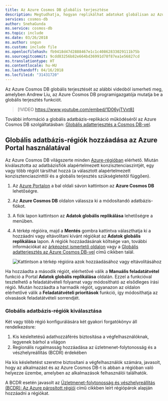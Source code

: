 ```yaml
---
title: Az Azure Cosmos DB globális terjesztése
description: Megtudhatja, hogyan replikálhat adatokat globálisan az Azure Cosmos DB használatával az Azure Portalon
services: cosmos-db
author: SnehaGunda
ms.service: cosmos-db
ms.topic: include
ms.date: 03/26/2018
ms.author: sngun
ms.custom: include file
ms.openlocfilehash: fb9418d47d2888467e1c1c40862833029111b75b
ms.sourcegitcommit: 9cdd83256b82e664bd36991d78f87ea1e56827cd
ms.translationtype: HT
ms.contentlocale: hu-HU
ms.lasthandoff: 04/16/2018
ms.locfileid: "31431720"
---
```

Az Azure Cosmos DB globális terjesztését az alábbi videóból ismerheti meg, amelyben Andrew Liu, az Azure Cosmos DB programigazgatója mutatja be a globális terjesztés funkciót.

>[!VIDEO https://www.youtube.com/embed/1D06yjTVxt8]

További információ a globális adatbázis-replikáció működéséről az Azure Cosmos DB szolgáltatásban: [Globális adatterjesztés a Cosmos DB-vel](../articles/cosmos-db/distribute-data-globally.md).

## <a id="addregion"></a>Globális adatbázis-régiók hozzáadása az Azure Portal használatával
Az Azure Cosmos DB világszerte minden [Azure-régióban][azureregions] elérhető. Miután kiválasztotta az adatbázisfiók alapértelmezett konzisztenciaszintjét, egy vagy több régiót társíthat hozzá (a választott alapértelmezett konzisztenciaszinttől és a globális terjesztés szükségleteitől függően).

1. Az [Azure Portalon](https://portal.azure.com/) a bal oldali sávon kattintson az **Azure Cosmos DB** lehetőségre.
2. Az **Azure Cosmos DB** oldalon válassza ki a módosítandó adatbázis-fiókot.
3. A fiók lapon kattintson az **Adatok globális replikálása** lehetőségre a menüben.
4. A térkép régióira, majd a **Mentés** gombra kattintva választhatja ki a hozzáadni vagy eltávolítani kívánt régiókat az **Adatok globális replikálása** lapon. A régiók hozzáadásának költsége van, további információkat az [árképzést ismertető oldalon](https://azure.microsoft.com/pricing/details/cosmos-db/) vagy a [Globális adatterjesztés az Azure Cosmos DB-vel](../articles/cosmos-db/distribute-data-globally.md) című cikkben talál.
   
    ![Kattintson a térkép régióira azok hozzáadásához vagy eltávolításához][1]
    
Ha hozzáadta a második régiót, elérhetővé válik a **Manuális feladatátvétel** funkció a Portal **Adatok globális replikálása** oldalán. Ezzel a funkcióval tesztelhető a feladatátvételi folyamat vagy módosítható az elsődleges írási régió. Miután hozzáadta a harmadik régiót, ugyanazon az oldalon elérhetővé válik a **Feladatátvételi prioritások** funkció, így módosíthatja az olvasások feladatátvételi sorrendjét.  

### <a name="selecting-global-database-regions"></a>Globális adatbázis-régiók kiválasztása
Két vagy több régió konfigurálására két gyakori forgatókönyv áll rendelkezésre:

1. Kis késleltetésű adathozzáférés biztosítása a végfelhasználóknak, legyenek bárhol a világon
2. Regionális rugalmasság hozzáadása az üzletmenet-folytonosság és a vészhelyreállítás (BCDR) érdekében

Ha kis késleltetést szeretne biztosítani a végfelhasználók számára, javasolt, hogy az alkalmazást és az Azure Cosmos DB-t is abban a régióban való helyezze üzembe, amelyben az alkalmazások felhasználói találhatók.

A BCDR esetén javasolt az [Üzletmenet-folytonosság és vészhelyreállítás (BCDR): Az Azure párosított régiói][bcdr] című cikkben leírt régiópárok alapján hozzáadni a régiókat.

<!--

## <a id="selectwriteregion"></a>Select the write region

While all regions associated with your Cosmos DB database account can serve reads (both, single item as well as multi-item paginated reads) and queries, only one region can actively receive the write (insert, upsert, replace, delete) requests. To set the active write region, do the following  


1. In the **Azure Cosmos DB** blade, select the database account to modify.
2. In the account blade, click **Replicate data globally** from the menu.
3. In the **Replicate data globally** blade, click **Manual Failover** from the top bar.
    ![Change the write region under Azure Cosmos DB Account > Replicate data globally > Manual Failover][2]
4. Select a read region to become the new write region, click the checkbox to confirm triggering a failover, and click OK
    ![Change the write region by selecting a new region in list under Azure Cosmos DB Account > Replicate data globally > Manual Failover][3]

--->

<!--Image references-->
[1]: ./media/cosmos-db-tutorial-global-distribution-portal/azure-cosmos-db-add-region.png
[2]: ./media/cosmos-db-tutorial-global-distribution-portal/azure-cosmos-db-manual-failover-1.png
[3]: ./media/cosmos-db-tutorial-global-distribution-portal/azure-cosmos-db-manual-failover-2.png

<!--Reference style links - using these makes the source content way more readable than using inline links-->
[bcdr]: https://azure.microsoft.com/documentation/articles/best-practices-availability-paired-regions/
[consistency]: ../articles/cosmos-db/consistency-levels.md
[azureregions]: https://azure.microsoft.com/regions/#services
[offers]: https://azure.microsoft.com/pricing/details/cosmos-db/
